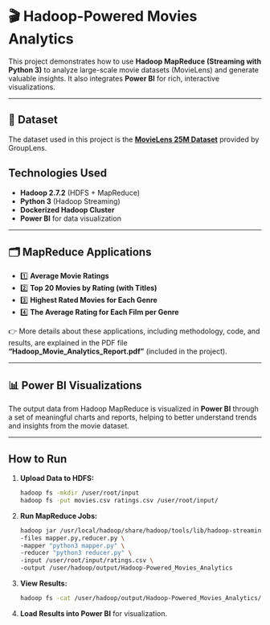 # 🎬 Hadoop-Powered Movies Analytics

This project demonstrates how to use **Hadoop MapReduce (Streaming with Python 3)** to analyze large-scale movie datasets (MovieLens) and generate valuable insights. It also integrates **Power BI** for rich, interactive visualizations.

---

## 📂 Dataset

The dataset used in this project is the **[MovieLens 25M Dataset](https://grouplens.org/datasets/movielens/25m)** provided by GroupLens. 


## Technologies Used

* **Hadoop 2.7.2** (HDFS + MapReduce)
* **Python 3** (Hadoop Streaming)
* **Dockerized Hadoop Cluster**
* **Power BI** for data visualization

---


## 🗂 MapReduce Applications

* 1️⃣ **Average Movie Ratings**
* 2️⃣ **Top 20 Movies by Rating (with Titles)**
* 3️⃣ **Highest Rated Movies for Each Genre**
* 4️⃣ **The Average Rating for Each Film per Genre**

👉 More details about these applications, including methodology, code, and results, are explained in the PDF file **“Hadoop\_Movie\_Analytics\_Report.pdf”** (included in the project).

---

## 📊 Power BI Visualizations

The output data from Hadoop MapReduce is visualized in **Power BI** through a set of meaningful charts and reports, helping to better understand trends and insights from the movie dataset.



---

## How to Run

1. **Upload Data to HDFS:**

   ```bash
   hadoop fs -mkdir /user/root/input
   hadoop fs -put movies.csv ratings.csv /user/root/input/
   ```

2. **Run MapReduce Jobs:**

   ```bash
   hadoop jar /usr/local/hadoop/share/hadoop/tools/lib/hadoop-streaming-2.7.2.jar \
   -files mapper.py,reducer.py \
   -mapper "python3 mapper.py" \
   -reducer "python3 reducer.py" \
   -input /user/root/input/ratings.csv \
   -output /user/hadoop/output/Hadoop-Powered_Movies_Analytics
   ```

3. **View Results:**

   ```bash
   hadoop fs -cat /user/hadoop/output/Hadoop-Powered_Movies_Analytics/part-00000
   ```

4. **Load Results into Power BI** for visualization.


